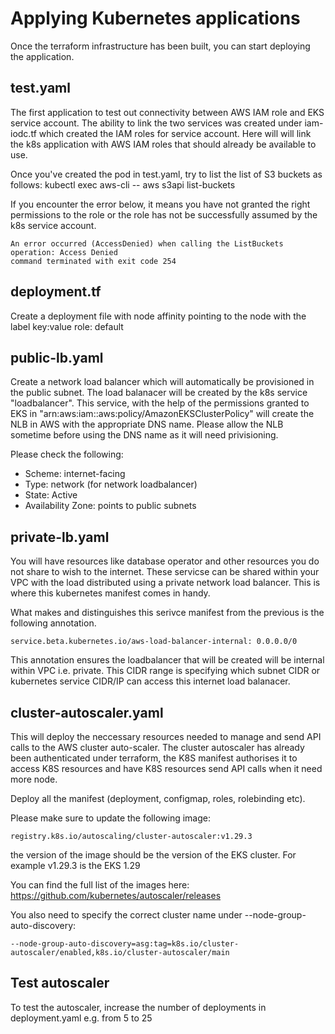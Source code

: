 # Applying Kubernetes applications

Once the terraform infrastructure has been built, you can start deploying the application.

## test.yaml
The first application to test out connectivity between AWS IAM role and EKS service account. The ability to link the two services was created under iam-iodc.tf which created the IAM roles for service account. Here will will link the k8s application with AWS IAM roles that should already be available to use.

Once you've created the pod in test.yaml, try to list the list of S3 buckets as follows:
kubectl exec aws-cli -- aws s3api list-buckets

If you encounter the error below, it means you have not granted the right permissions to the role or the role has not be successfully assumed by the k8s service account.

```
An error occurred (AccessDenied) when calling the ListBuckets operation: Access Denied
command terminated with exit code 254
```

## deployment.tf
Create a deployment file with node affinity pointing to the node with the label key:value  role: default


## public-lb.yaml
Create a network load balancer which will automatically be provisioned in the public subnet.
The load balanacer will be created by the k8s service "loadbalancer". This service, with the help of the permissions granted to EKS in "arn:aws:iam::aws:policy/AmazonEKSClusterPolicy" will create the NLB in AWS with the appropriate DNS name. Please allow the NLB sometime before using the DNS name as it will need privisioning.

Please check the following:
- Scheme: internet-facing
- Type: network (for network loadbalancer)
- State: Active
- Availability Zone: points to public subnets

## private-lb.yaml
You will have resources like database operator and other resources you do not share to wish to the internet. These servicse can be shared within your VPC with the load distributed using a private network load balancer. This is where this kubernetes manifest comes in handy.

What makes and distinguishes this serivce manifest from the previous is the following annotation.

```
service.beta.kubernetes.io/aws-load-balancer-internal: 0.0.0.0/0
```

This annotation ensures the loadbalancer that will be created will be internal within VPC i.e. private. This CIDR range is specifying which subnet CIDR or kubernetes service CIDR/IP can access this internet load balanacer.

## cluster-autoscaler.yaml
This will deploy the neccessary resources needed to manage and send API calls to the AWS cluster auto-scaler. The cluster autoscaler has already been authenticated under terraform, the K8S manifest authorises it to access K8S resources and have K8S resources send API calls when it need more node.

Deploy all the manifest (deployment, configmap, roles, rolebinding etc). 

Please make sure to update the following image: 
```
registry.k8s.io/autoscaling/cluster-autoscaler:v1.29.3
```

the version of the image should be the version of the EKS cluster. For example v1.29.3 is the EKS 1.29

You can find the full list of the images here: https://github.com/kubernetes/autoscaler/releases


You also need to specify the correct cluster name under --node-group-auto-discovery:
```
--node-group-auto-discovery=asg:tag=k8s.io/cluster-autoscaler/enabled,k8s.io/cluster-autoscaler/main
```

## Test autoscaler
To test the autoscaler, increase the number of deployments in deployment.yaml e.g. from 5 to 25